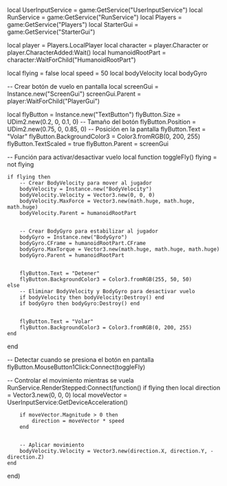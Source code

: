 local UserInputService = game:GetService("UserInputService")
local RunService = game:GetService("RunService")
local Players = game:GetService("Players")
local StarterGui = game:GetService("StarterGui")


local player = Players.LocalPlayer
local character = player.Character or player.CharacterAdded:Wait()
local humanoidRootPart = character:WaitForChild("HumanoidRootPart")


local flying = false
local speed = 50
local bodyVelocity
local bodyGyro


-- Crear botón de vuelo en pantalla
local screenGui = Instance.new("ScreenGui")
screenGui.Parent = player:WaitForChild("PlayerGui")


local flyButton = Instance.new("TextButton")
flyButton.Size = UDim2.new(0.2, 0, 0.1, 0) -- Tamaño del botón
flyButton.Position = UDim2.new(0.75, 0, 0.85, 0) -- Posición en la pantalla
flyButton.Text = "Volar"
flyButton.BackgroundColor3 = Color3.fromRGB(0, 200, 255)
flyButton.TextScaled = true
flyButton.Parent = screenGui


-- Función para activar/desactivar vuelo
local function toggleFly()
    flying = not flying


    if flying then
        -- Crear BodyVelocity para mover al jugador
        bodyVelocity = Instance.new("BodyVelocity")
        bodyVelocity.Velocity = Vector3.new(0, 0, 0)
        bodyVelocity.MaxForce = Vector3.new(math.huge, math.huge, math.huge)
        bodyVelocity.Parent = humanoidRootPart


        -- Crear BodyGyro para estabilizar al jugador
        bodyGyro = Instance.new("BodyGyro")
        bodyGyro.CFrame = humanoidRootPart.CFrame
        bodyGyro.MaxTorque = Vector3.new(math.huge, math.huge, math.huge)
        bodyGyro.Parent = humanoidRootPart


        flyButton.Text = "Detener"
        flyButton.BackgroundColor3 = Color3.fromRGB(255, 50, 50)
    else
        -- Eliminar BodyVelocity y BodyGyro para desactivar vuelo
        if bodyVelocity then bodyVelocity:Destroy() end
        if bodyGyro then bodyGyro:Destroy() end


        flyButton.Text = "Volar"
        flyButton.BackgroundColor3 = Color3.fromRGB(0, 200, 255)
    end
end


-- Detectar cuando se presiona el botón en pantalla
flyButton.MouseButton1Click:Connect(toggleFly)


-- Controlar el movimiento mientras se vuela
RunService.RenderStepped:Connect(function()
    if flying then
        local direction = Vector3.new(0, 0, 0)
        local moveVector = UserInputService:GetDeviceAcceleration()


        if moveVector.Magnitude > 0 then
            direction = moveVector * speed
        end


        -- Aplicar movimiento
        bodyVelocity.Velocity = Vector3.new(direction.X, direction.Y, -direction.Z)
    end
end)
